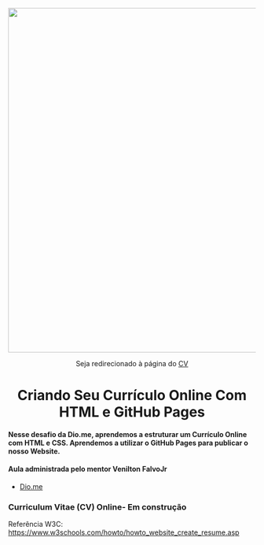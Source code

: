 <p align="center">
    <img width="700" src="https://user-images.githubusercontent.com/102911341/211624878-6723e340-d43f-4234-8dd2-ab66e985d5f6.jpg">
</p>

<p align="center">Seja redirecionado à página do 
<a href="https://suellendiass.github.io/cv/" target="_blank">CV</a></p>




<p> <h1 align="center">Criando Seu Currículo Online Com HTML e GitHub Pages</h1></p>

#### Nesse desafio da Dio.me, aprendemos a  estruturar um Currículo Online com HTML e CSS.  Aprendemos a utilizar  o GitHub Pages para publicar o nosso Website.

#### Aula administrada pelo mentor Venilton FalvoJr

- [Dio.me](https://www.dio.me/)

### Curriculum Vitae (CV) Online- Em construção

Referência W3C: https://www.w3schools.com/howto/howto_website_create_resume.asp
